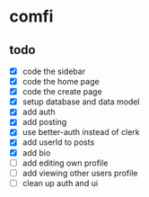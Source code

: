 # comfi

## todo

- [x] code the sidebar
- [x] code the home page
- [x] code the create page
- [x] setup database and data model
- [x] add auth
- [x] add posting
- [x] use better-auth instead of clerk
- [x] add userId to posts
- [x] add bio
- [ ] add editing own profile
- [ ] add viewing other users profile
- [ ] clean up auth and ui

